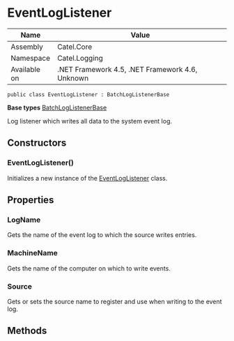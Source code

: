 

# EventLogListener

Name|Value
---|---
Assembly|Catel.Core
Namespace|Catel.Logging
Available on|.NET Framework 4.5, .NET Framework 4.6, Unknown

```
public class EventLogListener : BatchLogListenerBase
```

**Base types**
[BatchLogListenerBase](/Catel.Core\Catel\Logging\BatchLogListenerBase.md)


Log listener which writes all data to the system event log.



## Constructors

### EventLogListener()

Initializes a new instance of the [EventLogListener](#) class.



## Properties

### LogName

Gets the name of the event log to which the source writes entries.



### MachineName

Gets the name of the computer on which to write events.



### Source

Gets or sets the source name to register and use when writing to the event log.



## Methods

